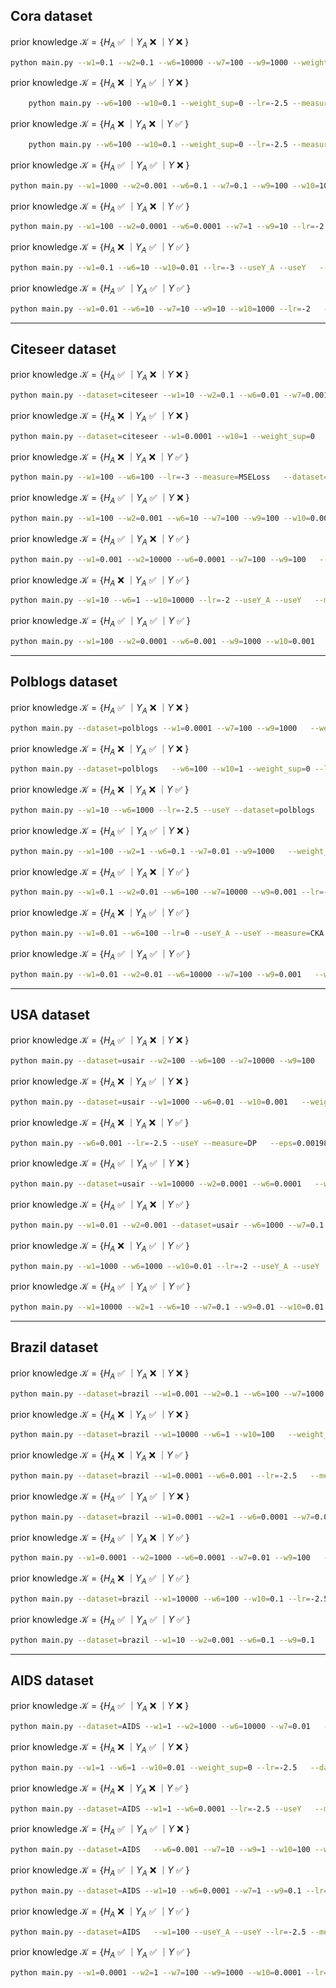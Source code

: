 <!-- # Reproduction Methods
## Cora

prior knowledge $\mathcal{K}=\{ X$ :white_check_mark: $| H_A$ :white_check_mark: $｜ Y_A$ :x: $｜ Y$ :x: $\}$
```
python main.py --w1=0.1 --w2=0.1 --w6=10000 --w7=100 --w9=1000 --weight_sup=0 --lr=-2.5 --useH_A --measure=MSELoss
```

prior knowledge $\mathcal{K}=\{ X$ :white_check_mark: $| H_A$ :x: $｜ Y_A$ :white_check_mark: $｜ Y$ :x: $\}$
```
python main.py --w6=100 --w10=0.1 --weight_sup=0 --lr=-2.5 --measure=KL --useY_A
```
prior knowledge $\mathcal{K}=\{ X$ :white_check_mark: $|H_A$ :x: $｜ Y_A$ :x: $｜ Y$ :white_check_mark: $\}$
```
python main.py --w1=1000 --w6=0.01 --lr=-3 --useY --measure=KDE
```

prior knowledge $\mathcal{K}=\{ X$ :white_check_mark: $|H_A$ :white_check_mark: $｜ Y_A$ :white_check_mark: $｜ Y$ :x: $\}$
```
python main.py --w1=1000 --w2=0.001 --w6=0.1 --w7=0.1 --w9=100 --w10=100 --weight_sup=0 --lr=-2 --measure=MSELoss --useH_A --useY_A
```

prior knowledge $\mathcal{K}=\{ X$ :white_check_mark: $|H_A$ :white_check_mark: $｜ Y_A$ :x: $｜ Y$ :white_check_mark: $\}$
```
python main.py --w1=100 --w2=0.0001 --w6=0.0001 --w7=1 --w9=10 --lr=-2 --useH_A --useY --measure=MSELoss
```

prior knowledge $\mathcal{K}=\{ X$ :white_check_mark: $|H_A$ :x: $｜ Y_A$ :white_check_mark: $｜ Y$ :white_check_mark: $\}$
```
python main.py --w1=0.1 --w6=10 --w10=0.01 --lr=-3 --useY_A --useY --measure=MSELoss
```

prior knowledge $\mathcal{K}=\{ X$ :white_check_mark: $|H_A$ :white_check_mark: $｜ Y_A$ :white_check_mark: $｜ Y$ :white_check_mark: $\}$
```
python main.py --w1=0.01 --w6=10 --w7=10 --w9=10 --w10=1000 --lr=-2 --useH_A --useY_A --useY --measure=MSELoss
```

___ 

## Citeseer
prior knowledge $\mathcal{K}=\{ X$ :white_check_mark: $| H_A$ :white_check_mark: $｜ Y_A$ :x: $｜ Y$ :x: $\}$
```
python main.py --dataset=citeseer --w1=10 --w2=0.1 --w6=0.01 --w7=0.001 --w9=10 --weight_sup=0 --lr=-2.5 --useH_A --measure=KL
```
prior knowledge $\mathcal{K}=\{ X$ :white_check_mark: $| H_A$ :x: $｜ Y_A$ :white_check_mark: $｜ Y$ :x: $\}$
```
python main.py --dataset=citeseer --w1=0.0001 --w10=1 --weight_sup=0 --lr=-1.5 --useY_A --measure=KL
```
prior knowledge $\mathcal{K}=\{ X$ :white_check_mark: $|H_A$ :x: $｜ Y_A$ :x: $｜ Y$ :white_check_mark: $\}$
```
python main.py --w1=100 --w6=100 --lr=-3 --measure=MSELoss --dataset=citeseer --useY
```
prior knowledge $\mathcal{K}=\{ X$ :white_check_mark: $|H_A$ :white_check_mark: $｜ Y_A$ :white_check_mark: $｜ Y$ :x: $\}$
```
python main.py --w1=100 --w2=0.001 --w6=10 --w7=100 --w9=100 --w10=0.001 --weight_sup=0 --lr=-2.5 --dataset=citeseer --measure=MSELoss --useH_A --useY_A
```
prior knowledge $\mathcal{K}=\{ X$ :white_check_mark: $|H_A$ :white_check_mark: $｜ Y_A$ :x: $｜ Y$ :white_check_mark: $\}$
```
python main.py --w1=0.001 --w2=10000 --w6=0.0001 --w7=100 --w9=100 --lr=-1 --dataset=citeseer --measure=KL --useH_A --useY
```
prior knowledge $\mathcal{K}=\{ X$ :white_check_mark: $|H_A$ :x: $｜ Y_A$ :white_check_mark: $｜ Y$ :white_check_mark: $\}$
```
python main.py --w1=10 --w6=1 --w10=10000 --lr=-2 --useY_A --useY --measure=KL --dataset=citeseer
```
prior knowledge $\mathcal{K}=\{ X$ :white_check_mark: $|H_A$ :white_check_mark: $｜ Y_A$ :white_check_mark: $｜ Y$ :white_check_mark: $\}$
```
python main.py --w1=100 --w2=0.0001 --w6=0.001 --w9=1000 --w10=0.001 --lr=-1.5 --useH_A --useY_A --useY --dataset=citeseer --measure=KL
```

## Polblogs
prior knowledge $\mathcal{K}=\{ X$ :white_check_mark: $| H_A$ :white_check_mark: $｜ Y_A$ :x: $｜ Y$ :x: $\}$
```
python main.py --dataset=polblogs --w1=0.0001 --w7=100 --w9=1000 --weight_sup=0 --lr=-2.5 --measure=KL --useH_A
```
prior knowledge $\mathcal{K}=\{ X$ :white_check_mark: $| H_A$ :x: $｜ Y_A$ :white_check_mark: $｜ Y$ :x: $\}$
```
python main.py --dataset=polblogs --w6=100 --w10=1 --weight_sup=0 --lr=-2.5 --measure=DP --useY_A
```
prior knowledge $\mathcal{K}=\{ X$ :white_check_mark: $|H_A$ :x: $｜ Y_A$ :x: $｜ Y$ :white_check_mark: $\}$
```
python main.py --w1=10 --w6=1000 --lr=-2.5 --useY --dataset=polblogs --measure=MSELoss
```
prior knowledge $\mathcal{K}=\{ X$ :white_check_mark: $|H_A$ :white_check_mark: $｜ Y_A$ :white_check_mark: $｜ Y$ :x: $\}$
```
python main.py --w1=100 --w2=1 --w6=0.1 --w7=0.01 --w9=1000 --weight_sup=0 --lr=-3 --useH_A --useY_A --measure=MSELoss --dataset=polblogs
```
prior knowledge $\mathcal{K}=\{ X$ :white_check_mark: $|H_A$ :white_check_mark: $｜ Y_A$ :x: $｜ Y$ :white_check_mark: $\}$
```
python main.py --w1=0.1 --w2=0.01 --w6=100 --w7=10000 --w9=0.001 --lr=-1 --useH_A --useY --dataset=polblogs --measure=HSIC
```
prior knowledge $\mathcal{K}=\{ X$ :white_check_mark: $|H_A$ :x: $｜ Y_A$ :white_check_mark: $｜ Y$ :white_check_mark: $\}$
```
python main.py --w1=0.01 --w6=100 --lr=0 --useY_A --useY --measure=CKA --dataset=polblogs

```
prior knowledge $\mathcal{K}=\{ X$ :white_check_mark: $|H_A$ :white_check_mark: $｜ Y_A$ :white_check_mark: $｜ Y$ :white_check_mark: $\}$
```
python main.py --w1=0.01 --w2=0.01 --w6=10000 --w7=100 --w9=0.001 --w10=1000 --lr=-2.5 --dataset=polblogs --useH_A --useY_A --useY
```

## usair
prior knowledge $\mathcal{K}=\{ X$ :white_check_mark: $| H_A$ :white_check_mark: $｜ Y_A$ :x: $｜ Y$ :x: $\}$
```
python main.py --dataset=usair --w2=100 --w6=100 --w7=10000 --w9=100 --weight_sup=0 --lr=-3 --useH_A --measure=MSELoss
```
prior knowledge $\mathcal{K}=\{ X$ :white_check_mark: $| H_A$ :x: $｜ Y_A$ :white_check_mark: $｜ Y$ :x: $\}$
```
python main.py --dataset=usair --w1=1000 --w6=0.01 --w10=0.001 --weight_sup=0 --lr=-2 --useY_A --measure=MSELoss
```
prior knowledge $\mathcal{K}=\{ X$ :white_check_mark: $|H_A$ :x: $｜ Y_A$ :x: $｜ Y$ :white_check_mark: $\}$
```
python main.py --w6=0.001 --lr=-2.5 --useY --measure=DP --eps=0.001986024928134464 --dataset=usair
```
prior knowledge $\mathcal{K}=\{ X$ :white_check_mark: $|H_A$ :white_check_mark: $｜ Y_A$ :white_check_mark: $｜ Y$ :x: $\}$
```
python main.py --dataset=usair --w1=10000 --w2=0.0001 --w6=0.0001 --w7=0.0001 --w9=0.01 --w10=0.0001 --weight_sup=0 --lr=-2.5 --useH_A --useY_A
```
prior knowledge $\mathcal{K}=\{ X$ :white_check_mark: $|H_A$ :white_check_mark: $｜ Y_A$ :x: $｜ Y$ :white_check_mark: $\}$
```
python main.py --w1=0.01 --w2=0.001 --dataset=usair --w6=1000 --w7=0.1 --w9=0.001 --lr=-2.5 --useH_A --useY --eps=0.01189830603305939
```
prior knowledge $\mathcal{K}=\{ X$ :white_check_mark: $|H_A$ :x: $｜ Y_A$ :white_check_mark: $｜ Y$ :white_check_mark: $\}$
```
python main.py --w1=1000 --w6=1000 --w10=0.01 --lr=-2 --useY_A --useY --measure=CKA
```
prior knowledge $\mathcal{K}=\{ X$ :white_check_mark: $|H_A$ :white_check_mark: $｜ Y_A$ :white_check_mark: $｜ Y$ :white_check_mark: $\}$
```
python main.py --w1=10000 --w2=1 --w6=10 --w7=0.1 --w9=0.01 --w10=0.01 --lr=0 --useH_A --useY_A --useY --measure=DP  --eps=-0.010192774962135321
```
## brazil
prior knowledge $\mathcal{K}=\{ X$ :white_check_mark: $| H_A$ :white_check_mark: $｜ Y_A$ :x: $｜ Y$ :x: $\}$
```
python main.py --dataset=brazil --w1=0.001 --w2=0.1 --w6=100 --w7=1000 --w9=0.01 --weight_sup=0 --lr=-1 --useH_A --measure=KL
```
prior knowledge $\mathcal{K}=\{ X$ :white_check_mark: $| H_A$ :x: $｜ Y_A$ :white_check_mark: $｜ Y$ :x: $\}$
```
python main.py --dataset=brazil --useY_A --w1=0.0001 --w6=0.1 --w10=1 --lr=-1.5 --weight_sup=0 --measure=MSELoss
```
prior knowledge $\mathcal{K}=\{ X$ :white_check_mark: $|H_A$ :x: $｜ Y_A$ :x: $｜ Y$ :white_check_mark: $\}$
```
python main.py --dataset=brazil --w1=0.0001 --w6=0.001 --lr=-2.5 --measure=KDE --useY
```
prior knowledge $\mathcal{K}=\{ X$ :white_check_mark: $|H_A$ :white_check_mark: $｜ Y_A$ :white_check_mark: $｜ Y$ :x: $\}$
```
python main.py --dataset=brazil --w1=0.0001 --w2=1 --w6=0.0001 --w7=0.001 --w9=100 --w10=1000 --weight_sup=0 --lr=-2.5 --measure=MSELoss --useH_A --useY_A
```
prior knowledge $\mathcal{K}=\{ X$ :white_check_mark: $|H_A$ :white_check_mark: $｜ Y_A$ :x: $｜ Y$ :white_check_mark: $\}$
```
python main.py --dataset=brazil --w1=0.001 --w2=100 --w7=0.01 --w9=0.001 --lr=-2 --useH_A --useY --measure=KL
```
prior knowledge $\mathcal{K}=\{ X$ :white_check_mark: $|H_A$ :x: $｜ Y_A$ :white_check_mark: $｜ Y$ :white_check_mark: $\}$
```
python main.py --w6=10000 --w10=1 --lr=-1 --useY_A --useY --measure=DP --dataset=brazil
```
prior knowledge $\mathcal{K}=\{ X$ :white_check_mark: $|H_A$ :white_check_mark: $｜ Y_A$ :white_check_mark: $｜ Y$ :white_check_mark: $\}$
```
python main.py --dataset=brazil --w1=10 --w2=0.001 --w6=0.1 --w9=0.1 --w10=100 --lr=0 --useH_A --useY_A --useY --measure=KL --eps=0.077458886396933
```
## AIDS
prior knowledge $\mathcal{K}=\{ X$ :white_check_mark: $| H_A$ :white_check_mark: $｜ Y_A$ :x: $｜ Y$ :x: $\}$
```
python main.py --dataset=AIDS --w1=1 --w2=1000 --w6=10000 --w7=0.01 --w9=1000 --weight_sup=0 --lr=-3 --useH_A --measure=KL
```
prior knowledge $\mathcal{K}=\{ X$ :white_check_mark: $| H_A$ :x: $｜ Y_A$ :white_check_mark: $｜ Y$ :x: $\}$
```
python main.py --w1=1 --w6=1 --w10=0.01 --weight_sup=0 --lr=-2.5 --dataset=AIDS --useY_A --measure=MSELoss
```
prior knowledge $\mathcal{K}=\{ X$ :white_check_mark: $|H_A$ :x: $｜ Y_A$ :x: $｜ Y$ :white_check_mark: $\}$
```
python main.py --dataset=AIDS --w1=1 --w6=0.0001 --lr=-2.5 --useY --measure=CKA
```
prior knowledge $\mathcal{K}=\{ X$ :white_check_mark: $|H_A$ :white_check_mark: $｜ Y_A$ :white_check_mark: $｜ Y$ :x: $\}$
```
python main.py --dataset=AIDS --w6=0.001 --w7=10 --w9=1 --w10=100 --weight_sup=0 --lr=0 --useH_A --useY_A --measure=MSELoss
```
prior knowledge $\mathcal{K}=\{ X$ :white_check_mark: $|H_A$ :white_check_mark: $｜ Y_A$ :x: $｜ Y$ :white_check_mark: $\}$
```
python main.py --dataset=AIDS --w1=10 --w6=0.0001 --w7=1 --w9=0.1 --lr=-1 --useH_A --useY --measure=MSELoss
```
prior knowledge $\mathcal{K}=\{ X$ :white_check_mark: $|H_A$ :x: $｜ Y_A$ :white_check_mark: $｜ Y$ :white_check_mark: $\}$
```
python main.py --dataset=AIDS --w1=100 --useY_A --useY --lr=-2.5 --measure=MSELoss

```
prior knowledge $\mathcal{K}=\{ X$ :white_check_mark: $|H_A$ :white_check_mark: $｜ Y_A$ :white_check_mark: $｜ Y$ :white_check_mark: $\}$
```
python main.py --w1=0.0001 --w2=1 --w7=100 --w9=1000 --w10=0.0001 --lr=-3 --measure=KL --useH_A --useY_A --useY --dataset=AIDS 
```

## Results

ONGOING -->

## Cora dataset
prior knowledge $\mathcal{K}=\{ H_A$ :white_check_mark: $｜ Y_A$ :x: $｜ Y$ :x: $\}$
```bash
python main.py --w1=0.1 --w2=0.1 --w6=10000 --w7=100 --w9=1000 --weight_sup=0 --lr=-2.5 --useH_A --measure=MSELoss
```

prior knowledge $\mathcal{K}=\{ H_A$ :x: $｜ Y_A$ :white_check_mark: $｜ Y$ :x: $\}$
```bash
    python main.py --w6=100 --w10=0.1 --weight_sup=0 --lr=-2.5 --measure=KL   --useY_A
```

prior knowledge $\mathcal{K}=\{ H_A$ :x: $｜ Y_A$ :x: $｜ Y$ :white_check_mark: $\}$
```bash
    python main.py --w6=100 --w10=0.1 --weight_sup=0 --lr=-2.5 --measure=KL   --useY_A
```

prior knowledge $\mathcal{K}=\{ H_A$ :white_check_mark: $｜ Y_A$ :white_check_mark: $｜ Y$ :x: $\}$
```bash
python main.py --w1=1000 --w2=0.001 --w6=0.1 --w7=0.1 --w9=100 --w10=100   --weight_sup=0 --lr=-2 --measure=MSELoss --useH_A --useY_A
```

prior knowledge $\mathcal{K}=\{ H_A$ :white_check_mark: $｜ Y_A$ :x: $｜ Y$ :white_check_mark: $\}$
```bash
python main.py --w1=100 --w2=0.0001 --w6=0.0001 --w7=1 --w9=10 --lr=-2   --useH_A --useY --measure=MSELoss
```

prior knowledge $\mathcal{K}=\{ H_A$ :x: $｜ Y_A$ :white_check_mark: $｜ Y$ :white_check_mark: $\}$
```bash
python main.py --w1=0.1 --w6=10 --w10=0.01 --lr=-3 --useY_A --useY   --measure=MSELoss
```

prior knowledge $\mathcal{K}=\{ H_A$ :white_check_mark: $｜ Y_A$ :white_check_mark: $｜ Y$ :white_check_mark: $\}$
```bash
python main.py --w1=0.01 --w6=10 --w7=10 --w9=10 --w10=1000 --lr=-2   --useH_A --useY_A --useY --measure=MSELoss
```

___

## Citeseer dataset
prior knowledge $\mathcal{K}=\{ H_A$ :white_check_mark: $｜ Y_A$ :x: $｜ Y$ :x: $\}$
```bash
python main.py --dataset=citeseer --w1=10 --w2=0.1 --w6=0.01 --w7=0.001   --w9=10 --weight_sup=0 --lr=-2.5 --useH_A --measure=KL
```

prior knowledge $\mathcal{K}=\{ H_A$ :x: $｜ Y_A$ :white_check_mark: $｜ Y$ :x: $\}$
```bash
python main.py --dataset=citeseer --w1=0.0001 --w10=1 --weight_sup=0   --lr=-1.5 --useY_A --measure=KL
```

prior knowledge $\mathcal{K}=\{ H_A$ :x: $｜ Y_A$ :x: $｜ Y$ :white_check_mark: $\}$
```bash
python main.py --w1=100 --w6=100 --lr=-3 --measure=MSELoss   --dataset=citeseer --useY
```

prior knowledge $\mathcal{K}=\{ H_A$ :white_check_mark: $｜ Y_A$ :white_check_mark: $｜ Y$ :x: $\}$
```bash
python main.py --w1=100 --w2=0.001 --w6=10 --w7=100 --w9=100 --w10=0.001   --weight_sup=0 --lr=-2.5 --dataset=citeseer --measure=MSELoss --useH_A   --useY_A
```

prior knowledge $\mathcal{K}=\{ H_A$ :white_check_mark: $｜ Y_A$ :x: $｜ Y$ :white_check_mark: $\}$
```bash
python main.py --w1=0.001 --w2=10000 --w6=0.0001 --w7=100 --w9=100   --lr=-1 --dataset=citeseer --measure=KL --useH_A --useY
```

prior knowledge $\mathcal{K}=\{ H_A$ :x: $｜ Y_A$ :white_check_mark: $｜ Y$ :white_check_mark: $\}$
```bash
python main.py --w1=10 --w6=1 --w10=10000 --lr=-2 --useY_A --useY   --measure=KL --dataset=citeseer
```

prior knowledge $\mathcal{K}=\{ H_A$ :white_check_mark: $｜ Y_A$ :white_check_mark: $｜ Y$ :white_check_mark: $\}$
```bash
python main.py --w1=100 --w2=0.0001 --w6=0.001 --w9=1000 --w10=0.001   --lr=-1.5 --useH_A --useY_A --useY --dataset=citeseer --measure=KL
```


___

## Polblogs dataset

prior knowledge $\mathcal{K}=\{ H_A$ :white_check_mark: $｜ Y_A$ :x: $｜ Y$ :x: $\}$
```bash
python main.py --dataset=polblogs --w1=0.0001 --w7=100 --w9=1000   --weight_sup=0 --lr=-2.5 --measure=KL --useH_A
```

prior knowledge $\mathcal{K}=\{ H_A$ :x: $｜ Y_A$ :white_check_mark: $｜ Y$ :x: $\}$
```bash
python main.py --dataset=polblogs   --w6=100 --w10=1 --weight_sup=0 --lr=-2.5 --measure=DP --useY_A
```

prior knowledge $\mathcal{K}=\{ H_A$ :x: $｜ Y_A$ :x: $｜ Y$ :white_check_mark: $\}$
```bash
python main.py --w1=10 --w6=1000 --lr=-2.5 --useY --dataset=polblogs   --measure=MSELoss
```

prior knowledge $\mathcal{K}=\{ H_A$ :white_check_mark: $｜ Y_A$ :white_check_mark: $｜ Y$ :x: $\}$
```bash
python main.py --w1=100 --w2=1 --w6=0.1 --w7=0.01 --w9=1000   --weight_sup=0 --lr=-3 --useH_A --useY_A --measure=MSELoss --dataset=polblogs
```
prior knowledge $\mathcal{K}=\{ H_A$ :white_check_mark: $｜ Y_A$ :x: $｜ Y$ :white_check_mark: $\}$
```bash
python main.py --w1=0.1 --w2=0.01 --w6=100 --w7=10000 --w9=0.001 --lr=-1   --useH_A --useY --dataset=polblogs --measure=HSIC
```
prior knowledge $\mathcal{K}=\{ H_A$ :x: $｜ Y_A$ :white_check_mark: $｜ Y$ :white_check_mark: $\}$
```bash
python main.py --w1=0.01 --w6=100 --lr=0 --useY_A --useY --measure=CKA   --dataset=polblogs
```
prior knowledge $\mathcal{K}=\{ H_A$ :white_check_mark: $｜ Y_A$ :white_check_mark: $｜ Y$ :white_check_mark: $\}$
```bash
python main.py --w1=0.01 --w2=0.01 --w6=10000 --w7=100 --w9=0.001   --w10=1000 --lr=-2.5 --dataset=polblogs --useH_A --useY_A --useY
```

___

## USA dataset

prior knowledge $\mathcal{K}=\{ H_A$ :white_check_mark: $｜ Y_A$ :x: $｜ Y$ :x: $\}$
```bash
python main.py --dataset=usair --w2=100 --w6=100 --w7=10000 --w9=100   --weight_sup=0 --lr=-3 --useH_A --measure=MSELoss
```

prior knowledge $\mathcal{K}=\{ H_A$ :x: $｜ Y_A$ :white_check_mark: $｜ Y$ :x: $\}$
```bash
python main.py --dataset=usair --w1=1000 --w6=0.01 --w10=0.001   --weight_sup=0 --lr=-2 --useY_A --measure=MSELoss
```

prior knowledge $\mathcal{K}=\{ H_A$ :x: $｜ Y_A$ :x: $｜ Y$ :white_check_mark: $\}$
```bash
python main.py --w6=0.001 --lr=-2.5 --useY --measure=DP   --eps=0.001986024928134464 --dataset=usair
```
prior knowledge $\mathcal{K}=\{ H_A$ :white_check_mark: $｜ Y_A$ :white_check_mark: $｜ Y$ :x: $\}$
```bash
python main.py --dataset=usair --w1=10000 --w2=0.0001 --w6=0.0001   --w7=0.0001 --w9=0.01 --w10=0.0001 --weight_sup=0 --lr=-2.5 --useH_A --useY_A
```
prior knowledge $\mathcal{K}=\{ H_A$ :white_check_mark: $｜ Y_A$ :x: $｜ Y$ :white_check_mark: $\}$
```bash
python main.py --w1=0.01 --w2=0.001 --dataset=usair --w6=1000 --w7=0.1   --w9=0.001 --lr=-2.5 --useH_A --useY --eps=0.01189830603305939
```
prior knowledge $\mathcal{K}=\{ H_A$ :x: $｜ Y_A$ :white_check_mark: $｜ Y$ :white_check_mark: $\}$
```bash
python main.py --w1=1000 --w6=1000 --w10=0.01 --lr=-2 --useY_A --useY   --measure=CKA
```
prior knowledge $\mathcal{K}=\{ H_A$ :white_check_mark: $｜ Y_A$ :white_check_mark: $｜ Y$ :white_check_mark: $\}$
```bash
python main.py --w1=10000 --w2=1 --w6=10 --w7=0.1 --w9=0.01 --w10=0.01   --lr=0 --useH_A --useY_A --useY --measure=DP    --eps=-0.010192774962135321
```

___

## Brazil dataset

prior knowledge $\mathcal{K}=\{ H_A$ :white_check_mark: $｜ Y_A$ :x: $｜ Y$ :x: $\}$
```bash
python main.py --dataset=brazil --w1=0.001 --w2=0.1 --w6=100 --w7=1000   --w9=0.01 --weight_sup=0 --lr=-1 --useH_A --measure=KL
```

prior knowledge $\mathcal{K}=\{ H_A$ :x: $｜ Y_A$ :white_check_mark: $｜ Y$ :x: $\}$
```bash
python main.py --dataset=brazil --w1=10000 --w6=1 --w10=100   --weight_sup=0 --lr=-2.5 --useY_A --measure=MSELoss
```

prior knowledge $\mathcal{K}=\{ H_A$ :x: $｜ Y_A$ :x: $｜ Y$ :white_check_mark: $\}$
```bash
python main.py --dataset=brazil --w1=0.0001 --w6=0.001 --lr=-2.5   --measure=KDE --useY
```
prior knowledge $\mathcal{K}=\{ H_A$ :white_check_mark: $｜ Y_A$ :white_check_mark: $｜ Y$ :x: $\}$
```bash
python main.py --dataset=brazil --w1=0.0001 --w2=1 --w6=0.0001 --w7=0.001   --w9=100 --w10=1000 --weight_sup=0 --lr=-2.5 --measure=MSELoss --useH_A   --useY_A
```
prior knowledge $\mathcal{K}=\{ H_A$ :white_check_mark: $｜ Y_A$ :x: $｜ Y$ :white_check_mark: $\}$
```bash
python main.py --w1=0.0001 --w2=1000 --w6=0.0001 --w7=0.01 --w9=100   --lr=-2.5 --useH_A --useY --dataset=brazil    --eps=0.0358789606415271
```
prior knowledge $\mathcal{K}=\{ H_A$ :x: $｜ Y_A$ :white_check_mark: $｜ Y$ :white_check_mark: $\}$
```bash
python main.py --dataset=brazil --w1=10000 --w6=100 --w10=0.1 --lr=-2.5   --useY_A --useY --measure=DP
```
prior knowledge $\mathcal{K}=\{ H_A$ :white_check_mark: $｜ Y_A$ :white_check_mark: $｜ Y$ :white_check_mark: $\}$
```bash
python main.py --dataset=brazil --w1=10 --w2=0.001 --w6=0.1 --w9=0.1   --w10=100 --lr=0 --useH_A --useY_A --useY --measure=KL   --eps=0.077458886396933
```

___

## AIDS dataset

prior knowledge $\mathcal{K}=\{ H_A$ :white_check_mark: $｜ Y_A$ :x: $｜ Y$ :x: $\}$
```bash
python main.py --dataset=AIDS --w1=1 --w2=1000 --w6=10000 --w7=0.01   --w9=1000 --weight_sup=0 --lr=-3 --useH_A --measure=KL
```

prior knowledge $\mathcal{K}=\{ H_A$ :x: $｜ Y_A$ :white_check_mark: $｜ Y$ :x: $\}$
```bash
python main.py --w1=1 --w6=1 --w10=0.01 --weight_sup=0 --lr=-2.5   --dataset=AIDS --useY_A --measure=MSELoss
```

prior knowledge $\mathcal{K}=\{ H_A$ :x: $｜ Y_A$ :x: $｜ Y$ :white_check_mark: $\}$
```bash
python main.py --dataset=AIDS --w1=1 --w6=0.0001 --lr=-2.5 --useY   --measure=CKA
```

prior knowledge $\mathcal{K}=\{ H_A$ :white_check_mark: $｜ Y_A$ :white_check_mark: $｜ Y$ :x: $\}$
```bash
python main.py --dataset=AIDS   --w6=0.001 --w7=10 --w9=1 --w10=100 --weight_sup=0 --lr=0 --useH_A --useY_A   --measure=MSELoss
```

prior knowledge $\mathcal{K}=\{ H_A$ :white_check_mark: $｜ Y_A$ :x: $｜ Y$ :white_check_mark: $\}$
```bash
python main.py --dataset=AIDS --w1=10 --w6=0.0001 --w7=1 --w9=0.1 --lr=-1   --useH_A --useY --measure=MSELoss
```

prior knowledge $\mathcal{K}=\{ H_A$ :x: $｜ Y_A$ :white_check_mark: $｜ Y$ :white_check_mark: $\}$
```bash
python main.py --dataset=AIDS   --w1=100 --useY_A --useY --lr=-2.5 --measure=MSELoss
```

prior knowledge $\mathcal{K}=\{ H_A$ :white_check_mark: $｜ Y_A$ :white_check_mark: $｜ Y$ :white_check_mark: $\}$
```bash
python main.py --w1=0.0001 --w2=1 --w7=100 --w9=1000 --w10=0.0001 --lr=-3   --measure=KL --useH_A --useY_A --useY --dataset=AIDS
```
